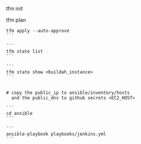

tfm init

tfm plan


``````
tfm apply --auto-approve
```

```
tfm state list
```

```
tfm state show <buildah_instance>
```


# copy the public_ip to ansible/inventory/hosts
  and the public_dns to github secrets <EC2_HOST>

```
cd ansible
```

```
ansible-playbook playbooks/jenkins.yml
```
